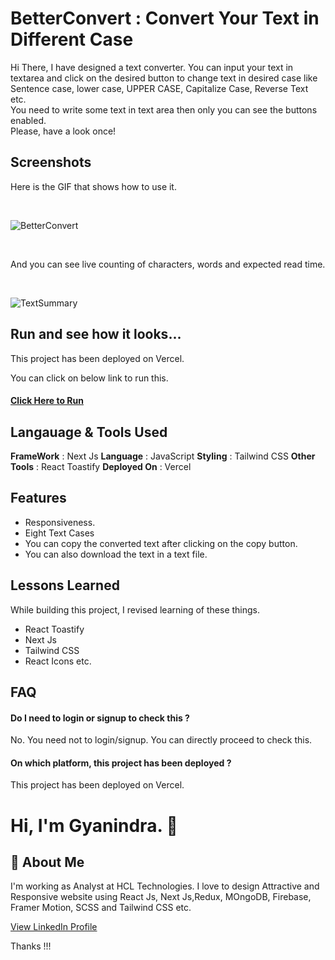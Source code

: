 
# BetterConvert : Convert Your Text in Different Case

Hi There, I have designed a text converter. You can input your text in textarea and click on the desired button to change text in desired case like Sentence case, lower case, UPPER CASE, Capitalize Case, Reverse Text etc.
<br>
You need to write some text in text area then only you can see the buttons enabled.
<br>
Please, have a look once!




## Screenshots

Here is the GIF that shows how to use it.

<br>

![BetterConvert](https://user-images.githubusercontent.com/49138951/217518485-f40648a6-0600-40c1-a901-18a2027fff19.gif)

<br>

And you can see live counting of characters, words and expected read time.

<br>

![TextSummary](https://user-images.githubusercontent.com/49138951/217518715-921832e7-8c06-4dea-9b54-e7d15e19b9c9.gif)






## Run and see how it looks...

This project has been deployed on Vercel.

You can click on below link to run this.

<h4><a href="https://better-convert.vercel.app/">Click Here to Run</a></h4>


## Langauage & Tools Used

**FrameWork** : Next Js
**Language** : JavaScript
**Styling** : Tailwind CSS
**Other Tools** : React Toastify
**Deployed On** : Vercel





## Features

- Responsiveness.
- Eight Text Cases
- You can copy the converted text after clicking on the copy button.
- You can also download the text in a text file.



## Lessons Learned

While building this project, I revised learning of these things. 
- React Toastify
- Next Js
- Tailwind CSS
- React Icons etc.

## FAQ

#### Do I need to login or signup to check this ?

No. You need not to login/signup. You can directly proceed to check this.

#### On which platform, this project has been deployed ?

This project has been deployed on Vercel.



# Hi, I'm Gyanindra. 👋


## 🚀 About Me
I'm working as Analyst at HCL Technologies. I love to design Attractive and Responsive website using React Js, Next Js,Redux, MOngoDB, Firebase, Framer Motion, SCSS and Tailwind CSS etc.
<br>

<a href="https://www.linkedin.com/in/igyanendrayadav/">View LinkedIn Profile</a>
<br>

Thanks !!!

